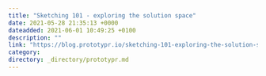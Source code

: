 ```yaml
---
title: "Sketching 101 - exploring the solution space"
date: 2021-05-28 21:35:13 +0000
dateadded: 2021-06-01 10:49:25 +0100
description: ""
link: "https://blog.prototypr.io/sketching-101-exploring-the-solution-space-5c284ef76a7a?source=rss----eb297ea1161a---4"
category:
directory: _directory/prototypr.md
---
```

